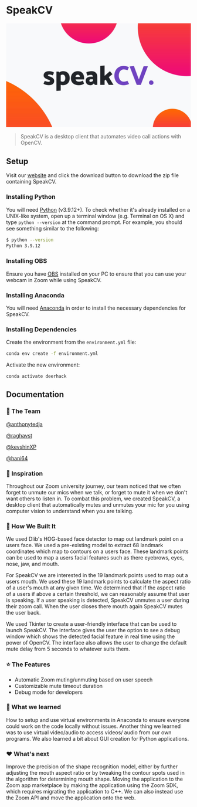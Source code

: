 # SpeakCV

[![Preview](assets/img/thumbnail.jpg)](https://anthonytedja.github.io/speakCV/)

> SpeakCV is a desktop client that automates video call actions with OpenCV.

## Setup

Visit our [website](https://anthonytedja.github.io/speakCV/) and click the download button to download the zip file containing SpeakCV.

### Installing Python

You will need [Python](https://www.python.org/downloads) (v3.9.12+). To check whether it's already installed on a UNIX-like system, open up a terminal window (e.g. Terminal on OS X) and type `python --version` at the command prompt. For example, you should see something similar to the following:

```bash
$ python --version
Python 3.9.12
```

### Installing OBS

Ensure you have [OBS](https://obsproject.com/download) installed on your PC to ensure that you can use your webcam in Zoom while using SpeakCV.

### Installing Anaconda

You will need  [Anaconda](https://www.anaconda.com/) in order to install the necessary dependencies for SpeakCV.

### Installing Dependencies

Create the environment from the `environment.yml` file:

```bash
conda env create -f environment.yml
```

Activate the new environment:

```bash
conda activate deerhack
```

## Documentation

### :hammer: The Team

[@anthonytedja](https://github.com/anthonytedja)

[@raghavst](https://github.com/raghavst)

[@kevshinXP](https://github.com/kevshinXP)

[@hani64](https://github.com/hani64)

### :speech_balloon: Inspiration

Throughout our Zoom university journey, our team noticed that we often forget to unmute our mics when we talk, or forget to mute it when we don't want others to listen in. To combat this problem, we created SpeakCV, a desktop client that automatically mutes and unmutes your mic for you using computer vision to understand when you are talking.

### :wrench: How We Built It

We used Dlib's HOG-based face detector to map out landmark point on a users face. We used a pre-existing model to extract 68 landmark coordinates which map to contours on a users face. These landmark points can be used to map a users facial features such as there eyebrows, eyes, nose, jaw, and mouth.

For SpeakCV we are interested in the 19 landmark points used to map out a users mouth. We used these 19 landmark points to calculate the aspect ratio of a user's mouth at any given time. We determined that if the aspect ratio of a users if above a certain threshold, we can reasonably assume that user is speaking. If a user speaking is detected, SpeakCV unmutes a user during their zoom call. When the user closes there mouth again SpeakCV mutes the user back.

We used Tkinter to create a user-friendly interface that can be used to launch SpeakCV. The interface gives the user the option to see a debug window which shows the detected facial feature in real time using the power of OpenCV. The interface also allows the user to change the default mute delay from 5 seconds to whatever suits them.

### :star: The Features

- Automatic Zoom muting/unmuting based on user speech
- Customizable mute timeout duration
- Debug mode for developers

### :brain: What we learned

How to setup and use virtual environments in Anaconda to ensure everyone could work on the code locally without issues. Another thing we learned was to use virtual video/audio to access videos/ audio from our own programs. We also learned a bit about GUI creation for Python applications.

### :heart: What's next

Improve the precision of the shape recognition model, either by further adjusting the mouth aspect ratio or by tweaking the contour spots used in the algorithm for determining mouth shape. Moving the application to the Zoom app marketplace by making the application using the Zoom SDK, which requires migrating the application to C++. We can also instead use the Zoom API and move the application onto the web.
